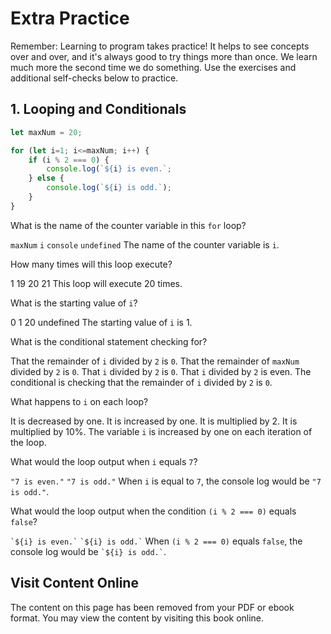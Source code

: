 # Extra Practice

Remember: Learning to program takes practice! It helps to see concepts over and over, and it's always good to try things more than once. We learn much more the second time we do something. Use the exercises and additional self-checks below to practice.

## 1. Looping and Conditionals

```js
let maxNum = 20;

for (let i=1; i<=maxNum; i++) {
    if (i % 2 === 0) {
        console.log(`${i} is even.`;
    } else {
        console.log(`${i} is odd.`);
    }
}
```
<quiz name="">
    <question>
        <p>What is the name of the counter variable in this <code>for</code> loop?</p>
        <answer><code>maxNum</code></answer>
        <answer correct><code>i</code></answer>
        <answer><code>console</code></answer>
        <answer><code>undefined</code></answer>
        <explanation>The name of the counter variable is <code>i</code>.</explanation>
    </question>
    <question>
        <p>How many times will this loop execute?</p>
        <answer>1</answer>
        <answer>19</answer>
        <answer correct>20</answer>
        <answer>21</answer>
        <explanation>This loop will execute 20 times.</explanation>
    </question>
    <question>
        <p>What is the starting value of <code>i</code>?</p>
        <answer>0</answer>
        <answer correct>1</answer>
        <answer>20</answer>
        <answer>undefined</answer>
        <explanation>The starting value of <code>i</code> is 1.</explanation>
    </question>
    <question>
        <p>What is the conditional statement checking for?</p>
        <answer correct>That the remainder of <code>i</code> divided by <code>2</code> is <code>0</code>.</answer>
        <answer>That the remainder of <code>maxNum</code> divided by <code>2</code> is <code>0</code>.</answer>
        <answer>That <code>i</code> divided by <code>2</code> is <code>0</code>.</answer>
        <answer>That <code>i</code> divided by <code>2</code> is even.</answer>
        <explanation>The conditional is checking that the remainder of <code>i</code> divided by <code>2</code> is <code>0</code>.</explanation>
    </question>
    <question>
        <p>What happens to <code>i</code> on each loop?</p>
        <answer>It is decreased by one.</answer>
        <answer correct>It is increased by one.</answer>
        <answer>It is multiplied by 2.</answer>
        <answer>It is multiplied by 10%.</answer>
        <explanation>The variable <code>i</code> is increased by one on each iteration of the loop.</explanation>
    </question>
    <question>
        <p>What would the loop output when <code>i</code> equals <code>7</code>?</p>
        <answer><code>"7 is even."</code></answer>
        <answer correct><code>"7 is odd."</code></answer>
        <explanation>When <code>i</code> is equal to <code>7</code>, the console log would be <code>"7 is odd."</code>.</explanation>
    </question>
    <question>
        <p>What would the loop output when the condition <code>(i % 2 === 0)</code> equals <code>false</code>?</p>
        <answer><code>`${i} is even.`</code></answer>
        <answer correct><code>`${i} is odd.`</code></answer>
        <explanation>When <code>(i % 2 === 0)</code> equals <code>false</code>, the console log would be <code>`${i} is odd.`</code>.</explanation>
    </question>



</quiz>



<div class="no-quiz">
     <h2>Visit Content Online</h2>
     <p> 
         The content on this page has been removed from your PDF 
         or ebook format. You may view the content by visiting
         this book online.
     </p>
</div>
